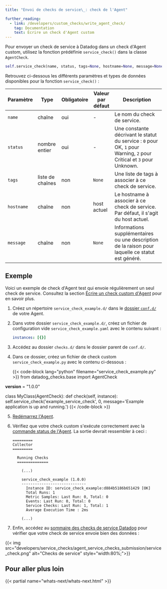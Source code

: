 ```yaml
---
title: "Envoi de checks de service\_: check de l'Agent"

further_reading:
  - link: /developers/custom_checks/write_agent_check/
    tag: Documentation
    text: Écrire un check d'Agent custom
---
```

Pour envoyer un check de service à Datadog dans un check d'Agent custom, utilisez la fonction prédéfinie `service_check()` dans la classe `AgentCheck`.

```python
self.service_check(name, status, tags=None, hostname=None, message=None)
```

Retrouvez ci-dessous les différents paramètres et types de données disponibles pour la fonction `service_check()` :

| Paramètre  | Type            | Obligatoire | Valeur par défaut | Description                                                                                                   |
|------------|-----------------|----------|---------------|---------------------------------------------------------------------------------------------------------------|
| `name`     | chaîne          | oui      | -             | Le nom du check de service.                                                                                |
| `status`   | nombre entier             | oui      | -             | Une constante décrivant le statut du service : `0` pour OK, `1` pour Warning, `2` pour Critical et `3` pour Unknown. |
| `tags`     | liste de chaînes | non       | `None`        | Une liste de tags à associer à ce check de service.                                                          |
| `hostname` | chaîne          | non       | host actuel  | Le hostname à associer à ce check de service. Par défaut, il s'agit du host actuel.                                |
| `message`  | chaîne          | non       | `None`        | Informations supplémentaires ou une description de la raison pour laquelle ce statut est généré.                                          |

## Exemple

Voici un exemple de check d'Agent test qui envoie régulièrement un seul check de service. Consultez la section [Écrire un check custom d'Agent][1] pour en savoir plus.

1. Créez un répertoire `service_check_example.d/` dans le [dossier `conf.d/`][2] de votre Agent.

2. Dans votre dossier `service_check_example.d/`, créez un fichier de configuration vide `service_check_example.yaml` avec le contenu suivant :

    ```yaml
    instances: [{}]
    ```

3. Accédez au dossier `checks.d/` dans le dossier parent de `conf.d/`.
4. Dans ce dossier, créez un fichier de check custom `service_check_example.py` avec le contenu ci-dessous :

    {{< code-block lang="python" filename="service_check_example.py" >}}
from datadog_checks.base import AgentCheck

__version__ = "1.0.0"

class MyClass(AgentCheck):
    def check(self, instance):
        self.service_check('example_service_check', 0, message='Example application is up and running.')
    {{< /code-block >}}

5. [Redémarrez l'Agent][3].

6. Vérifiez que votre check custom s'exécute correctement avec la [commande status de l'Agent][4]. La sortie devrait ressembler à ceci :

    ```text
    =========
    Collector
    =========

      Running Checks
      ==============

        (...)

        service_check_example (1.0.0)
        -----------------------------
          Instance ID: service_check_example:d884b5186b651429 [OK]
          Total Runs: 1
          Metric Samples: Last Run: 0, Total: 0
          Events: Last Run: 0, Total: 0
          Service Checks: Last Run: 1, Total: 1
          Average Execution Time : 2ms

        (...)
    ```

7. Enfin, accédez au [sommaire des checks de service Datadog][5] pour vérifier que votre check de service envoie bien des données :

{{< img src="developers/service_checks/agent_service_checks_submission/service_check.png" alt="Checks de service" style="width:80%;">}}

## Pour aller plus loin

{{< partial name="whats-next/whats-next.html" >}}

[1]: /fr/developers/custom_checks/write_agent_check/
[2]: /fr/agent/guide/agent-configuration-files/#agent-configuration-directory
[3]: /fr/agent/guide/agent-commands/#restart-the-agent
[4]: /fr/agent/guide/agent-commands/#agent-information
[5]: https://app.datadoghq.com/check/summary
